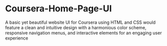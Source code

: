 # Coursera-Home-Page-UI
A basic yet beautiful website UI for Coursera using HTML and CSS would feature a clean and intuitive design with a harmonious color scheme, responsive navigation menus, and interactive elements for an engaging user experience
